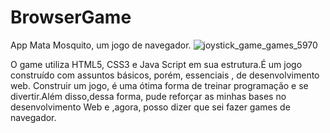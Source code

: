 # BrowserGame
App Mata Mosquito, um jogo de navegador.
![joystick_game_games_5970](https://user-images.githubusercontent.com/88283829/139113846-0f06259f-de9b-472a-8dd9-822c6242e29a.png)


O game utiliza HTML5, CSS3 e Java Script em sua estrutura.É um jogo construído com assuntos básicos, porém, essenciais , de desenvolvimento web.
Construir um jogo, é uma ótima forma de treinar programação e se divertir.Além disso,dessa forma, pude reforçar as minhas bases no desenvolvimento Web e ,agora, posso dizer que sei fazer games de navegador. 
